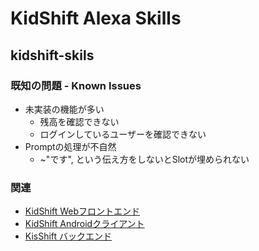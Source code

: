 # KidShift Alexa Skills
## kidshift-skils

### 既知の問題 - Known Issues
- 未実装の機能が多い
  - 残高を確認できない
  - ログインしているユーザーを確認できない
- Promptの処理が不自然
  - ~"です", という伝え方をしないとSlotが埋められない

### 関連
- [KidShift Webフロントエンド](https://ns1b-gitea.nem.one/kidshift/kidshift-web)
- [KidShift Androidクライアント](https://ns1b-gitea.nem.one/kidshift/KidShift)
- [KisShift バックエンド](https://ns1b-gitea.nem.one/kidshift/kidshift-be)


